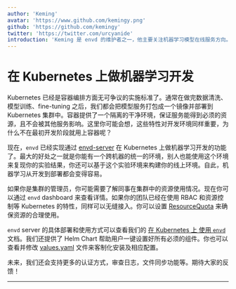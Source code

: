```yaml
---
author: 'Keming'
avatar: 'https://www.github.com/kemingy.png'
github: 'https://github.com/kemingy'
twitter: 'https://twitter.com/urcyanide'
introduction: 'Keming 是 envd 的维护者之一，他主要关注机器学习模型在线服务方向。'
---
```


# 在 Kubernetes 上做机器学习开发

Kubernetes 已经是容器编排方面无可争议的实施标准了。通常在做完数据清洗、模型训练、fine-tuning 之后，我们都会把模型服务打包成一个镜像并部署到 Kubernetes 集群中。容器提供了一个隔离的干净环境，保证服务能得到必须的资源，且不会被其他服务影响。这里你可能会想，这些特性对开发环境同样重要，为什么不在最初开发阶段就用上容器呢？

现在，`envd` 已经实现通过 [envd-server](https://github.com/tensorchord/envd-server/) 在 Kubernetes 上做机器学习开发的功能了。最大的好处之一就是你能有一个跨机器的统一的环境，别人也能使用这个环境来复现你的实验结果，你还可以基于这个实验环境来构建你的线上环境。自此，机器学习从开发到部署都会变得容易。

如果你是集群的管理员，你可能需要了解同事在集群中的资源使用情况。现在你可以通过 `envd` dashboard 来查看详情。如果你的团队已经在使用 RBAC 和资源控制等 Kubernetes 的特性，同样可以无缝接入。你可以设置 [ResourceQuota](https://kubernetes.io/docs/concepts/policy/resource-quotas/) 来确保资源的合理使用。

`envd` server 的具体部署和使用方式可以查看我们的 [在 Kubernetes 上 使用 `envd`](/teams/kubernetes.html) 文档。我们还提供了 Helm Chart 帮助用户一键设置好所有必须的组件。你也可以查看并修改 [values.yaml](https://github.com/tensorchord/envd-server/blob/main/manifests/values.yaml) 文件来客制化安装及相应配置。

未来，我们还会支持更多的认证方式，审查日志，文件同步功能等。期待大家的反馈！

---

<Author/>
